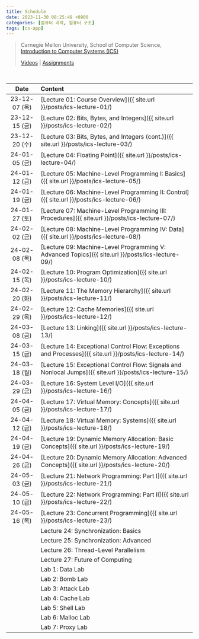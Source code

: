 ```yaml
---
title: Schedule
date: 2023-11-30 08:25:49 +0900
categories: [컴퓨터 과학, 컴퓨터 구조]
tags: [cs-app]
---
```


> Carnegie Mellon University, School of Computer Science,  
> [Introduction to Computer Systems (ICS)](https://www.cs.cmu.edu/afs/cs/academic/class/15213-s18/www/)
>
> [Videos](https://scs.hosted.panopto.com/Panopto/Pages/Sessions/List.aspx#folderID=%22b96d90ae-9871-4fae-91e2-b1627b43e25e%22) \| [Assignments](https://csapp.cs.cmu.edu/3e/labs.html)

<br>

|     Date      | Content                                                                                                  |
| :-----------: | :------------------------------------------------------------------------------------------------------- |
| 23-12-07 (목) | [Lecture 01: Course Overview]({{ site.url }}/posts/ics-lecture-01/)                                      |
| 23-12-15 (금) | [Lecture 02: Bits, Bytes, and Integers]({{ site.url }}/posts/ics-lecture-02/)                            |
| 23-12-20 (수) | [Lecture 03: Bits, Bytes, and Integers (cont.)]({{ site.url }}/posts/ics-lecture-03/)                    |
| 24-01-05 (금) | [Lecture 04: Floating Point]({{ site.url }}/posts/ics-lecture-04/)                                       |
| 24-01-12 (금) | [Lecture 05: Machine-Level Programming I: Basics]({{ site.url }}/posts/ics-lecture-05/)                  |
| 24-01-19 (금) | [Lecture 06: Machine-Level Programming II: Control]({{ site.url }}/posts/ics-lecture-06/)                |
| 24-01-27 (토) | [Lecture 07: Machine-Level Programming III: Procedures]({{ site.url }}/posts/ics-lecture-07/)            |
| 24-02-02 (금) | [Lecture 08: Machine-Level Programming IV: Data]({{ site.url }}/posts/ics-lecture-08/)                   |
| 24-02-08 (목) | [Lecture 09: Machine-Level Programming V: Advanced Topics]({{ site.url }}/posts/ics-lecture-09/)         |
| 24-02-15 (목) | [Lecture 10: Program Optimization]({{ site.url }}/posts/ics-lecture-10/)                                 |
| 24-02-20 (화) | [Lecture 11: The Memory Hierarchy]({{ site.url }}/posts/ics-lecture-11/)                                 |
| 24-02-29 (목) | [Lecture 12: Cache Memories]({{ site.url }}/posts/ics-lecture-12/)                                       |
| 24-03-08 (금) | [Lecture 13: Linking]({{ site.url }}/posts/ics-lecture-13/)                                              |
| 24-03-15 (금) | [Lecture 14: Exceptional Control Flow: Exceptions and Processes]({{ site.url }}/posts/ics-lecture-14/)   |
| 24-03-18 (월) | [Lecture 15: Exceptional Control Flow: Signals and Nonlocal Jumps]({{ site.url }}/posts/ics-lecture-15/) |
| 24-03-29 (금) | [Lecture 16: System Level I/O]({{ site.url }}/posts/ics-lecture-16/)                                     |
| 24-04-05 (금) | [Lecture 17: Virtual Memory: Concepts]({{ site.url }}/posts/ics-lecture-17/)                             |
| 24-04-12 (금) | [Lecture 18: Virtual Memory: Systems]({{ site.url }}/posts/ics-lecture-18/)                              |
| 24-04-19 (금) | [Lecture 19: Dynamic Memory Allocation: Basic Concepts]({{ site.url }}/posts/ics-lecture-19/)            |
| 24-04-26 (금) | [Lecture 20: Dynamic Memory Allocation: Advanced Concepts]({{ site.url }}/posts/ics-lecture-20/)         |
| 24-05-03 (금) | [Lecture 21: Network Programming: Part I]({{ site.url }}/posts/ics-lecture-21/)                          |
| 24-05-10 (금) | [Lecture 22: Network Programming: Part II]({{ site.url }}/posts/ics-lecture-22/)                         |
| 24-05-16 (목) | [Lecture 23: Concurrent Programming]({{ site.url }}/posts/ics-lecture-23/)                               |
|               | Lecture 24: Synchronization: Basics                                                                      |
|               | Lecture 25: Synchronization: Advanced                                                                    |
|               | Lecture 26: Thread-Level Parallelism                                                                     |
|               | Lecture 27: Future of Computing                                                                          |
|               | Lab 1: Data Lab                                                                                          |
|               | Lab 2: Bomb Lab                                                                                          |
|               | Lab 3: Attack Lab                                                                                        |
|               | Lab 4: Cache Lab                                                                                         |
|               | Lab 5: Shell Lab                                                                                         |
|               | Lab 6: Malloc Lab                                                                                        |
|               | Lab 7: Proxy Lab                                                                                         |
